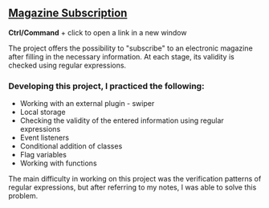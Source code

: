 ## [Magazine Subscription](https://vch-sh.github.io/magazine-subscription/) 
**Ctrl/Command** + click to open a link in a new window

The project offers the possibility to "subscribe" to an electronic magazine after filling in the necessary information. At each stage, its validity is checked using regular expressions.

### Developing this project, I practiced the following:
* Working with an external plugin - swiper
* Local storage
* Checking the validity of the entered information using regular expressions
* Event listeners
* Conditional addition of classes
* Flag variables
* Working with functions

The main difficulty in working on this project was the verification patterns of regular expressions, but after referring to my notes, I was able to solve this problem.
